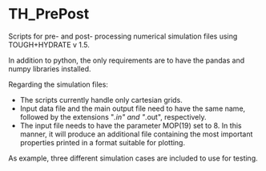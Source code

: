 # TH_PrePost
Scripts for pre- and post- processing numerical simulation files using TOUGH+HYDRATE v 1.5.

In addition to python, the only requirements are to have the pandas and numpy libraries installed.

Regarding the simulation files:

- The scripts currently handle only cartesian grids. 
- Input data file and the main output file need to have the same name, followed by the extensions "*.in" and "*.out", respectively.
- The input file needs to have the parameter MOP(19) set to 8. In this manner, it will produce an additional file containing the most important
properties printed in a format suitable for plotting.

As example, three different simulation cases are included to use for testing.

